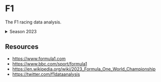 # F1

The F1 racing data analysis.

<details>
<summary>Season 2023</summary>
  
- [x] 1. Bahrain Grand Prix,	Bahrain Bahrain International Circuit, Sakhir	5 March
- [x] 2. Saudi Arabian Grand Prix,	Saudi Arabia Jeddah Corniche Circuit, Jeddah	19 March
- [ ] 3. Australian Grand Prix,	Australia Albert Park Circuit, Melbourne	2 April
- [x] 4. Azerbaijan Grand Prix,	Azerbaijan Baku City Circuit, Baku	30 April
- [x] 5. Miami Grand Prix,	United States Miami International Autodrome, Miami Gardens, Florida	7 May
- [ ] 6. Emilia Romagna Grand Prix,	Italy Imola Circuit, Imola	21 May
- [x] 7. Monaco Grand Prix,	Monaco Circuit de Monaco, Monaco	28 May
- [ ] 8. Spanish Grand Prix,	Spain Circuit de Barcelona-Catalunya, Montmeló	4 June
- [ ] 9. Canadian Grand Prix,	Canada Circuit Gilles Villeneuve, Montréal	18 June
- [ ] 10.	Austrian Grand Prix,	Austria Red Bull Ring, Spielberg	2 July
- [ ] 11.	British Grand Prix,	United Kingdom Silverstone Circuit, Silverstone	9 July
- [ ] 12.	Hungarian Grand Prix,	Hungary Hungaroring, Mogyoród	23 July
- [ ] 13.	Belgian Grand Prix,	Belgium Circuit de Spa-Francorchamps, Stavelot	30 July
- [ ] 14.	Dutch Grand Prix,	Netherlands Circuit Zandvoort, Zandvoort	27 August
- [ ] 15.	Italian Grand Prix,	Italy Monza Circuit, Monza	3 September
- [ ] 16.	Singapore Grand Prix,	Singapore Marina Bay Street Circuit, Singapore	17 September
- [ ] 17.	Japanese Grand Prix,	Japan Suzuka International Racing Course, Suzuka	24 September
- [ ] 18.	Qatar Grand Prix,	Qatar Lusail International Circuit, Lusail	8 October
- [ ] 19.	United States Grand Prix,	United States Circuit of the Americas, Austin, Texas	22 October
- [ ] 20.	Mexico City Grand Prix,	Mexico Autódromo Hermanos Rodríguez, Mexico City	29 October
- [ ] 21.	São Paulo Grand Prix,	Brazil Interlagos Circuit, São Paulo	5 November
- [ ] 22.	Las Vegas Grand Prix,	United States Las Vegas Strip Circuit, Las Vegas, Nevada[b]	18 November
- [ ] 23.	Abu Dhabi Grand Prix,	United Arab Emirates Yas Marina Circuit, Abu Dhabi	26 November

</details>

## Resources

- https://www.formula1.com
- https://www.bbc.com/sport/formula1
- https://en.wikipedia.org/wiki/2023_Formula_One_World_Championship
- https://twitter.com/f1dataanalysis
